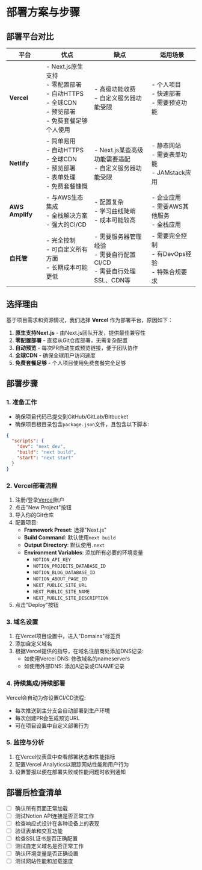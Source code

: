 # 部署方案与步骤

## 部署平台对比

| 平台 | 优点 | 缺点 | 适用场景 |
| --- | --- | --- | --- |
| **Vercel** | - Next.js原生支持<br>- 零配置部署<br>- 自动HTTPS<br>- 全球CDN<br>- 预览部署<br>- 免费套餐足够个人使用 | - 高级功能收费<br>- 自定义服务器功能受限 | - 个人项目<br>- 快速部署<br>- 需要预览功能 |
| **Netlify** | - 简单易用<br>- 自动HTTPS<br>- 全球CDN<br>- 预览部署<br>- 表单处理<br>- 免费套餐慷慨 | - Next.js某些高级功能需要适配<br>- 自定义服务器功能受限 | - 静态网站<br>- 需要表单功能<br>- JAMstack应用 |
| **AWS Amplify** | - 与AWS生态集成<br>- 全栈解决方案<br>- 强大的CI/CD | - 配置复杂<br>- 学习曲线陡峭<br>- 成本可能较高 | - 企业应用<br>- 需要AWS其他服务<br>- 全栈应用 |
| **自托管** | - 完全控制<br>- 可自定义所有方面<br>- 长期成本可能更低 | - 需要服务器管理经验<br>- 需要自行配置CI/CD<br>- 需要自行处理SSL、CDN等 | - 需要完全控制<br>- 有DevOps经验<br>- 特殊合规要求 |

## 选择理由

基于项目需求和资源情况，我们选择 **Vercel** 作为部署平台，原因如下：

1. **原生支持Next.js** - 由Next.js团队开发，提供最佳兼容性
2. **零配置部署** - 直接从Git仓库部署，无需复杂配置
3. **自动预览** - 每次PR自动生成预览链接，便于团队协作
4. **全球CDN** - 确保全球用户访问速度
5. **免费套餐足够** - 个人项目使用免费套餐完全足够

## 部署步骤

### 1. 准备工作

- 确保项目代码已提交到GitHub/GitLab/Bitbucket
- 确保项目根目录包含`package.json`文件，且包含以下脚本:

```json
{
  "scripts": {
    "dev": "next dev",
    "build": "next build",
    "start": "next start"
  }
}
```

### 2. Vercel部署流程

1. 注册/登录[Vercel](https://vercel.com)账户
2. 点击"New Project"按钮
3. 导入你的Git仓库
4. 配置项目:
   - **Framework Preset**: 选择"Next.js"
   - **Build Command**: 默认使用`next build`
   - **Output Directory**: 默认使用`.next`
   - **Environment Variables**: 添加所有必要的环境变量
     - `NOTION_API_KEY`
     - `NOTION_PROJECTS_DATABASE_ID`
     - `NOTION_BLOG_DATABASE_ID`
     - `NOTION_ABOUT_PAGE_ID`
     - `NEXT_PUBLIC_SITE_URL`
     - `NEXT_PUBLIC_SITE_NAME`
     - `NEXT_PUBLIC_SITE_DESCRIPTION`
5. 点击"Deploy"按钮

### 3. 域名设置

1. 在Vercel项目设置中，进入"Domains"标签页
2. 添加自定义域名
3. 根据Vercel提供的指导，在域名注册商处添加DNS记录:
   - 如使用Vercel DNS: 修改域名的nameservers
   - 如使用外部DNS: 添加A记录或CNAME记录

### 4. 持续集成/持续部署

Vercel会自动为你设置CI/CD流程:

- 每次推送到主分支会自动部署到生产环境
- 每次创建PR会生成预览URL
- 可在项目设置中自定义部署行为

### 5. 监控与分析

1. 在Vercel仪表盘中查看部署状态和性能指标
2. 配置Vercel Analytics以跟踪网站性能和用户行为
3. 设置警报以便在部署失败或性能问题时收到通知

## 部署后检查清单

- [ ] 确认所有页面正常加载
- [ ] 测试Notion API连接是否正常工作
- [ ] 检查响应式设计在各种设备上的表现
- [ ] 验证表单和交互功能
- [ ] 检查SSL证书是否正确配置
- [ ] 测试自定义域名是否正常工作
- [ ] 确认环境变量是否正确设置
- [ ] 测试网站性能和加载速度 